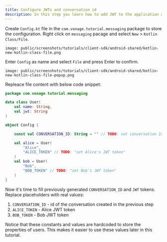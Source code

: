 ```yaml
---
title: Configure JWTs and conversation id
description: In this step you learn how to add JWT to the application and set the conversation id.
---
```


Create `Config.kt` file in the `com.vonage.tutorial.messaging` package to store the configuration. Right click on `messaging` pacage and select `New` > `Kotlin Class/File`. 

```screenshot
image: public/screenshots/tutorials/client-sdk/android-shared/kotlin-new-kotlin-class-file.png
```

Enter `Config` as name and select `File` and press Enter to confirm.

```screenshot
image: public/screenshots/tutorials/client-sdk/android-shared/kotlin-new-kotlin-class-file-popup.png
```

Repleace file content with below code snippet:

```kotlin
package com.vonage.tutorial.messaging

data class User(
    val name: String,
    val jwt: String
)

object Config {

    const val CONVERSATION_ID: String = "" // TODO: set conversation Id

    val alice = User(
        "Alice",
        "ALICE_TOKEN" // TODO: "set Alice's JWT token"
    )
    val bob = User(
        "Bob",
        "BOB_TOKEN" // TODO: "set Bob's JWT token"
    )
}
```


Now it's time to fill previously generated `CONVERSATION_ID` and `JWT` tokens. Replace placeholders with real values:

1. `CONVERSATION_ID` - id of the conversation created in the previous step
2. `ALICE_TOKEN` - Alice JWT token
3. `BOB_TOKEN` - Bob JWT token




Notice that these constants and values are hardcoded to store the properties of users. This makes it easier to use these values later in this tutorial.